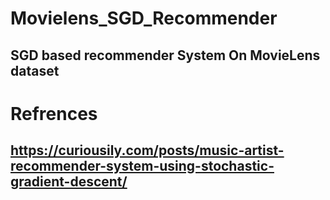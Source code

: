 # Movielens_SGD_Recommender
## SGD based recommender System On MovieLens dataset

# Refrences
## https://curiousily.com/posts/music-artist-recommender-system-using-stochastic-gradient-descent/

